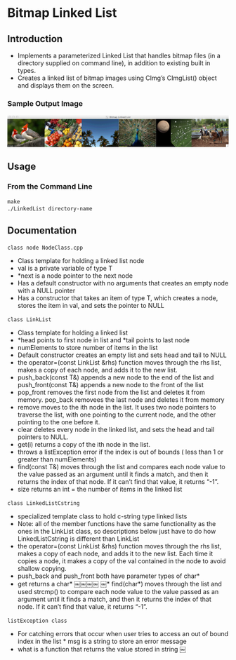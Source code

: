 # Bitmap Linked List

## Introduction ##

* Implements a parameterized Linked List that handles bitmap files (in a directory supplied on command line), in addition to existing built in types. 
* Creates a linked list of bitmap images using CImg’s CImgList() object and displays them on the screen.

### Sample Output Image

![](output.png)



## Usage
### From the Command Line

```
make
./LinkedList directory-name
```

## Documentation

```class node NodeClass.cpp```
* Class template for holding a linked list node
* val is a private variable of type T
* *next is a node pointer to the next node
* Has a default constructor with no arguments that creates an empty node with a NULL pointer
* Has a constructor that takes an item of type T, which creates a node, stores the item in val, and sets the
pointer to NULL

```class LinkList```
* Class template for holding a linked list
* *head points to first node in list and *tail points to last node
* numElements to store number of items in the list
* Default constructor creates an empty list and sets head and tail to NULL
* the operator=(const LinkList &rhs) function moves through the rhs list, makes a copy of each node,
and adds it to the new list.
* push_back(const T&) appends a new node to the end of the list and push_front(const T&) appends a
new node to the front of the list
* pop_front removes the first node from the list and deletes it from memory. pop_back removees the last
node and deletes it from memory
* remove moves to the ith node in the list. It uses two node pointers to traverse the list, with one pointing to the
current node, and the other pointing to the one before it.
* clear deletes every node in the linked list, and sets the head and tail pointers to NULL.
* get(i) returns a copy of the ith node in the list.
* throws a listException error if the index is out of bounds ( less than 1 or greater than numElements)
* find(const T&) moves through the list and compares each node value to the value passed as an argument
until it finds a match, and then it returns the index of that node. If it can’t find that value, it returns “-1”.
* size returns an int = the number of items in the linked list

```class LinkedListCstring```
* specialized template class to hold c-string type linked lists
* Note: all of the member functions have the same functionality as the ones in the LinkList class, so
descriptions below just have to do how LinkedListCstring is different than LinkList
* the operator=(const LinkList &rhs) function moves through the rhs list, makes a copy of each node,
and adds it to the new list. Each time it copies a node, it makes a copy of the val contained in the node to
avoid shallow copying.
* push_back and push_front both have parameter types of char*
* get returns a char*
￼￼￼￼
￼* find(char*) moves through the list and used strcmp() to compare each node value to the value passed as an argument until it finds a match, and then it returns the index of that node. If it can’t find that value, it returns “-1”.

```listException class```
* For catching errors that occur when user tries to access an out of bound index in the list * msg is a string to store an error message
* what is a function that returns the value stored in string
￼
